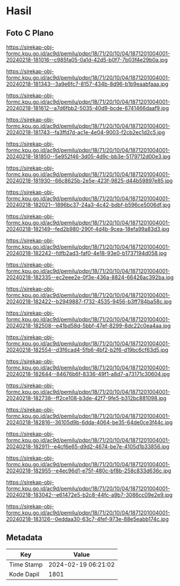 # Hasil

## Foto C Plano

https://sirekap-obj-formc.kpu.go.id/ac9d/pemilu/pdpr/18/71/20/10/04/1871201004001-20240218-181016--c985fa05-0a1d-42d5-b0f7-7b03f4e29b0a.jpg

https://sirekap-obj-formc.kpu.go.id/ac9d/pemilu/pdpr/18/71/20/10/04/1871201004001-20240218-181343--3a9e6fc7-8157-434b-8d96-b1b9eaabfaaa.jpg

https://sirekap-obj-formc.kpu.go.id/ac9d/pemilu/pdpr/18/71/20/10/04/1871201004001-20240218-181612--a7d6fbb2-5035-40d9-bcde-6741466daaf9.jpg

https://sirekap-obj-formc.kpu.go.id/ac9d/pemilu/pdpr/18/71/20/10/04/1871201004001-20240218-181743--fa3ffd7d-ac1e-4e04-9003-f2cb2ec1d2c5.jpg

https://sirekap-obj-formc.kpu.go.id/ac9d/pemilu/pdpr/18/71/20/10/04/1871201004001-20240218-181850--5e952f46-3d05-4d9c-bb3e-5179712d00e3.jpg

https://sirekap-obj-formc.kpu.go.id/ac9d/pemilu/pdpr/18/71/20/10/04/1871201004001-20240218-181930--66c8625b-2e5e-423f-9825-d44b59897e85.jpg

https://sirekap-obj-formc.kpu.go.id/ac9d/pemilu/pdpr/18/71/20/10/04/1871201004001-20240218-182021--1896bc37-24a3-4c42-bdbf-b596ce5006df.jpg

https://sirekap-obj-formc.kpu.go.id/ac9d/pemilu/pdpr/18/71/20/10/04/1871201004001-20240218-182149--fed2b980-290f-4d4b-9cea-18efa99a83d3.jpg

https://sirekap-obj-formc.kpu.go.id/ac9d/pemilu/pdpr/18/71/20/10/04/1871201004001-20240218-182242--fdfb2ad3-faf0-4e18-93e0-b1737194d058.jpg

https://sirekap-obj-formc.kpu.go.id/ac9d/pemilu/pdpr/18/71/20/10/04/1871201004001-20240218-182335--ec2eee2e-0f3e-436a-8824-66426ac392ba.jpg

https://sirekap-obj-formc.kpu.go.id/ac9d/pemilu/pdpr/18/71/20/10/04/1871201004001-20240218-182422--b2949887-f732-4535-9456-b3ff784ba58c.jpg

https://sirekap-obj-formc.kpu.go.id/ac9d/pemilu/pdpr/18/71/20/10/04/1871201004001-20240218-182508--e41bd58d-5bbf-47ef-8299-8dc22c0ea4aa.jpg

https://sirekap-obj-formc.kpu.go.id/ac9d/pemilu/pdpr/18/71/20/10/04/1871201004001-20240218-182554--d3f6cad4-5fb6-4bf2-b2f6-d19bc6cf63d5.jpg

https://sirekap-obj-formc.kpu.go.id/ac9d/pemilu/pdpr/18/71/20/10/04/1871201004001-20240218-182644--84676b6f-8336-49f1-a8d7-a73171c30604.jpg

https://sirekap-obj-formc.kpu.go.id/ac9d/pemilu/pdpr/18/71/20/10/04/1871201004001-20240218-182738--ff2ce108-b3de-42f7-9fe5-b312bc881098.jpg

https://sirekap-obj-formc.kpu.go.id/ac9d/pemilu/pdpr/18/71/20/10/04/1871201004001-20240218-182816--36105d9b-6dda-4064-be35-64de0ce3f44c.jpg

https://sirekap-obj-formc.kpu.go.id/ac9d/pemilu/pdpr/18/71/20/10/04/1871201004001-20240218-182911--e4cf6e65-d9d2-4674-be7e-4105d1b33856.jpg

https://sirekap-obj-formc.kpu.go.id/ac9d/pemilu/pdpr/18/71/20/10/04/1871201004001-20240218-182955--e4ec96d1-e75f-480c-bf8b-258c833d636c.jpg

https://sirekap-obj-formc.kpu.go.id/ac9d/pemilu/pdpr/18/71/20/10/04/1871201004001-20240218-183042--e61472e5-b2c8-44fc-a9b7-3086cc09e2e9.jpg

https://sirekap-obj-formc.kpu.go.id/ac9d/pemilu/pdpr/18/71/20/10/04/1871201004001-20240218-183126--0eddaa30-63c7-4fef-973e-88e5eabb174c.jpg


## Metadata

| Key        | Value               |
| ---------- | ------------------- |
| Time Stamp | 2024-02-19 06:21:02 |
| Kode Dapil | 1801                |



